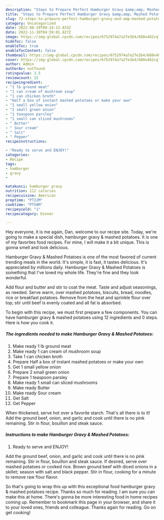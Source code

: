 ```yaml
---
description: "Steps to Prepare Perfect Hamburger Gravy &amp;amp; Mashed Potatoes"
title: "Steps to Prepare Perfect Hamburger Gravy &amp;amp; Mashed Potatoes"
slug: 72-steps-to-prepare-perfect-hamburger-gravy-and-amp-mashed-potatoes
category: Uncategorized
date: 2022-08-29T09:24:13.833Z
date: 2022-11-30T04:59:01.827Z
image: https://img-global.cpcdn.com/recipes/6752974a7a2fe3b4/680x482cq70/hamburger-gravy-mashed-potatoes-recipe-main-photo.jpg
hideToc: false
enableToc: true
enableTocContent: false
thumbnail: https://img-global.cpcdn.com/recipes/6752974a7a2fe3b4/680x482cq70/hamburger-gravy-mashed-potatoes-recipe-main-photo.jpg
cover: https://img-global.cpcdn.com/recipes/6752974a7a2fe3b4/680x482cq70/hamburger-gravy-mashed-potatoes-recipe-main-photo.jpg
author: Admin
authorAv: notfound
ratingvalue: 3.5
reviewcount: 15
recipeingredient:
- "1 lb ground meat"
- "1 can cream of mushroom soup"
- "1 can chicken broth"
- "Half a box of instant mashed potatoes or make your own"
- "1 small yellow onion"
- "2 small green onion"
- "1 teaspoon parsley"
- "1 small can sliced mushrooms"
- " Butter"
- " Sour cream"
- " Salt"
- " Pepper"
recipeinstructions:

- "Ready to serve and ENJOY!"
categories:
- Recipe
tags:
- hamburger
- gravy
- 

katakunci: hamburger gravy  
nutrition: 112 calories
recipecuisine: American
preptime: "PT22M"
cooktime: "PT50M"
recipeyield: "1"
recipecategory: Dinner

---
```



Hey everyone, it is me again, Dan, welcome to our recipe site. Today, we're going to make a special dish, hamburger gravy &amp; mashed potatoes. It is one of my favorites food recipes. For mine, I will make it a bit unique. This is gonna smell and look delicious.

Hamburger Gravy &amp; Mashed Potatoes is one of the most favored of current trending meals in the world. It's simple, it is fast, it tastes delicious. It's appreciated by millions daily. Hamburger Gravy &amp; Mashed Potatoes is something that I've loved my whole life. They're fine and they look wonderful.

Add flour and butter and stir to coat the meat. Taste and adjust seasonings, as needed. Serve warm, over mashed potatoes, biscuits, bread, noodles, rice or breakfast potatoes. Remove from the heat and sprinkle flour over top; stir until beef is evenly coated and all fat is absorbed.


To begin with this recipe, we must first prepare a few components. You can have hamburger gravy &amp; mashed potatoes using 12 ingredients and 0 steps. Here is how you cook it.

<!--inarticleads1-->

##### The ingredients needed to make Hamburger Gravy &amp; Mashed Potatoes:

1. Make ready 1 lb ground meat
1. Make ready 1 can cream of mushroom soup
1. Take 1 can chicken broth
1. Prepare Half a box of instant mashed potatoes or make your own
1. Get 1 small yellow onion
1. Prepare 2 small green onion
1. Prepare 1 teaspoon parsley
1. Make ready 1 small can sliced mushrooms
1. Make ready  Butter
1. Make ready  Sour cream
1. Get  Salt
1. Get  Pepper


When thickened, serve hot over a favorite starch. That&#39;s all there is to it! Add the ground beef, onion, and garlic and cook until there is no pink remaining. Stir in flour, bouillon and steak sauce. 

<!--inarticleads2-->

##### Instructions to make Hamburger Gravy &amp; Mashed Potatoes:


1. Ready to serve and ENJOY!

Add the ground beef, onion, and garlic and cook until there is no pink remaining. Stir in flour, bouillon and steak sauce. If desired, serve over mashed potatoes or cooked rice. Brown ground beef with diced onions in a skillet; season with salt and black pepper. Stir in flour, cooking for a minute to remove raw flour flavor. 

So that's going to wrap this up with this exceptional food hamburger gravy &amp; mashed potatoes recipe. Thanks so much for reading. I am sure you can make this at home. There's gonna be more interesting food in home recipes coming up. Remember to bookmark this page in your browser, and share it to your loved ones, friends and colleague. Thanks again for reading. Go on get cooking!
